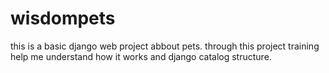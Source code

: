 # wisdompets
this is a basic django web project abbout pets.
through this project training help me understand how it works and django catalog structure.
